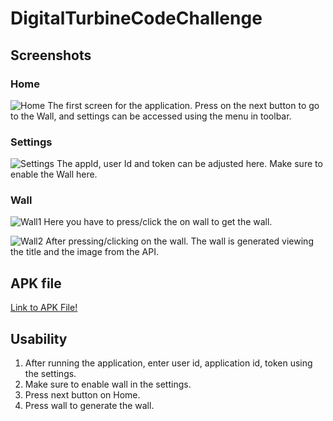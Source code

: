 # DigitalTurbineCodeChallenge


## Screenshots

### Home
![Home](Screenshots/home.jpeg)
The first screen for the application. Press on the next button to go to the Wall, and settings can be accessed using the menu in toolbar.

### Settings
![Settings](Screenshots/settings.jpeg)
The appId, user Id and token can be adjusted here. Make sure to enable the Wall here.

### Wall
![Wall1](Screenshots/wall1.jpeg)
Here you have to press/click the on wall to get the wall. 

![Wall2](Screenshots/wall2.jpeg)
After pressing/clicking on the wall. The wall is generated viewing the title and the image from the API.

## APK file
[Link to APK File!](apk/app-debug.apk)

## Usability

1. After running the application, enter user id, application id, token using the settings.
2. Make sure to enable wall in the settings.
3. Press next button on Home.
3. Press wall to generate the wall. 


